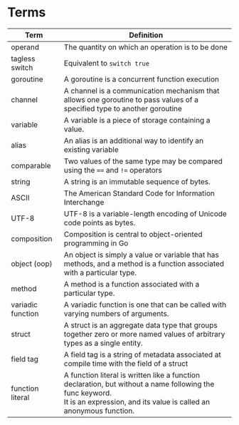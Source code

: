 # Terms


|       Term        |                                                                                     Definition                                                                                      |
| ----------------- | ----------------------------------------------------------------------------------------------------------------------------------------------------------------------------------- |
| operand           | The quantity on which an operation is to be done                                                                                                                                    |
| tagless switch    | Equivalent to `switch true`                                                                                                                                                         |
| goroutine         | A goroutine is a concurrent function execution                                                                                                                                      |
| channel           | A channel is a communication mechanism that allows one goroutine to pass values of a specified type to another goroutine                                                            |
| variable          | A variable is a piece of storage containing a value.                                                                                                                                |
| alias             | An alias is an additional way to identify an existing variable                                                                                                                      |
| comparable        | Two values of the same type may be compared using the `==` and `!=` operators                                                                                                           |
| string            | A string is an immutable sequence of bytes.                                                                                                                                         |
| ASCII             | The American Standard Code for Information Interchange                                                                                                                              |
| UTF-8             | UTF-8 is a variable-length encoding of Unicode code points as bytes.                                                                                                                |
| composition       | Composition is central to object-oriented programming in Go                                                                                                                         |
| object (oop)      | An object is simply a value or variable that has methods, and a method is a function associated with a particular type.                                                             |
| method            | A method is a function associated with a particular type.                                                                                                                           |
| variadic function | A variadic function is one that can be called with varying numbers of arguments.                                                                                                    |
| struct            | A struct is an aggregate data type that groups together zero or more named values of arbitrary types as a single entity.                                                            |
| field tag         | A field tag is a string of metadata associated at compile time with the field of a struct                                                                                           |
| function literal  | A function literal is written like a function declaration, but without a name following the func keyword. <br/> It is an expression, and its value is called an anonymous function. |
